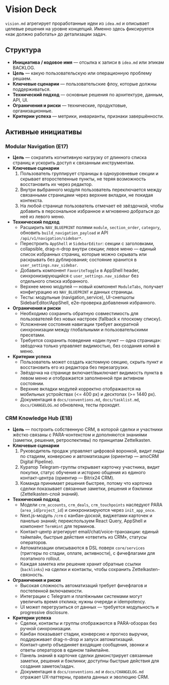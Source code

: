 # Vision Deck

`vision.md` агрегирует проработанные идеи из `idea.md` и описывает целевые решения на уровне концепций. Именно здесь фиксируется «как должно работать» до детализации задач.

## Структура
- **Инициатива / кодовое имя** — отсылка к записи в `idea.md` или эпикам BACKLOG.
- **Цель** — какую пользовательскую или операционную проблему решаем.
- **Ключевые сценарии** — пользовательские флоу, которые должны поддерживаться.
- **Технический подход** — основные решения по архитектуре, данным, API, UI.
- **Ограничения и риски** — технические, продуктовые, организационные.
- **Критерии успеха** — метрики, инварианты, признаки завершённости.

## Активные инициативы

### Modular Navigation (E17)
- **Цель** — сократить когнитивную нагрузку от длинного списка страниц и ускорить доступ к связанным инструментам.
- **Ключевые сценарии**
  1. Пользователь группирует страницы в одноуровневые секции и скрывает второстепенные пункты, не теряя возможность восстановить их через редактор.
  2. Внутри выбранного модуля пользователь переключается между связанными страницами через верхние вкладки, не покидая контекста.
  3. На любой странице пользователь отмечает её звёздочкой, чтобы добавить в персональное избранное и мгновенно добраться до неё из левого меню.
- **Технический подход**
  - Расширить `NAV_BLUEPRINT` полями `module`, `section_order`, `category`, обновить `build_navigation_payload` и API `/api/v1/navigation/sidebar*`.
  - Перестроить `AppShell` и `SidebarEditor`: секции с заголовками, collapsible, drag-n-drop внутри секции; левое меню — единый список избранных страниц, которые можно скрывать или раскрывать без дублирования; состояние хранится в `user_settings.nav_sidebar`.
  - Добавить компонент `FavoriteToggle` в AppShell header, синхронизирующийся с `user_settings.nav_sidebar` без отдельного списка избранного.
  - Верхнее меню модулей — новый компонент `ModuleTabs`, получает конфигурацию из `NAV_BLUEPRINT` и данных страницы.
  - Тесты: модульные (navigation_service), UI-снепшоты SidebarEditor/AppShell, e2e-проверка добавления избранного.
- **Ограничения и риски**
  - Необходимо сохранить обратную совместимость для пользователей без новых настроек (fallback к плоскому списку).
  - Усложнение состояния навигации требует аккуратной синхронизации между глобальными и пользовательскими пресетами.
  - Требуется сохранить поведение «один пункт — одна страница»: звёздочка только управляет видимостью, без создания копий в меню.
- **Критерии успеха**
  - Пользователь может создать кастомную секцию, скрыть пункт и восстановить его из редактора без перезагрузки.
  - Звёздочка на странице включает/выключает видимость пункта в левом меню и отображается заполненной при активном состоянии.
  - Верхние вкладки модулей корректно отображаются на мобильных устройствах (<= 400 px) и десктопах (>= 1440 px).
  - Документация в `docs/conventions.md`, `docs/tasklist.md`, `docs/CHANGELOG.md` обновлена, тесты проходят.


### CRM Knowledge Hub (E18)
- **Цель** — построить собственную CRM, в которой сделки и участники жёстко связаны с PARA-контекстом и дополняются знаниями (заметки, решения, ретроспективы) по принципам Zettelkasten.
- **Ключевые сценарии**
  1. Руководитель продаж управляет цифровой воронкой, видит лиды по стадиям, конверсию и автоматизации (ориентир — amoCRM Digital Pipeline).
  2. Куратор Telegram-группы открывает карточку участника, видит покупки, статус обучения и историю общения из единого контакт-центра (ориентир — Bitrix24 CRM).
  3. Команда принимает решения быстрее, потому что карточка сделки показывает связанные заметки, решения и бэклинки (Zettelkasten-слой знаний).
- **Технический подход**
  - Модели `crm_accounts`, `crm_deals`, `crm_touchpoints` наследуют PARA (`area_id`/`project_id`) и синхронизируются через `init_app_once`.
  - Next.js-модуль `/crm` с канбан-доской, виджетами карточек и панелью знаний; переиспользуем React Query, AppShell и компонент `TermHint` для терминов.
  - Контакт-центр агрегирует email/chat/voice-транзакции: единый таймлайн, быстрые действия «ответить из CRM», статусы операторов.
  - Автоматизации описываются в DSL поверх `core/services` (триггеры по стадии, оплате, активности), с фичефлагами для поэтапного rollout.
  - Каждая заметка или решение хранит обратные ссылки (`backlinks`) на сделки и контакты, чтобы сохранить Zettelkasten-связность.
- **Ограничения и риски**
  - Высокая сложность автоматизаций требует фичефлагов и постепенной включаемости.
  - Интеграции с Telegram и платёжными системами могут увеличить время отклика; нужны очереди и idempotency.
  - UI может перегрузиться от данных — требуется модульность и progressive disclosure.
- **Критерии успеха**
  - Сделки, контакты и группы отображаются в PARA-обзорах без ручной синхронизации.
  - Канбан показывает стадии, конверсию и прогноз выручки, поддерживает drag-n-drop и запуск автоматизаций.
  - Контакт-центр объединяет входящие сообщения, звонки и ответы операторов в едином таймлайне.
  - Панель знаний в карточке сделки демонстрирует связанные заметки, решения и бэклинки; доступны быстрые действия для создания заметок/задач.
  - Документация в `docs/conventions.md` и `docs/CHANGELOG.md` отражает UX-паттерны, правила данных и эволюцию CRM.
